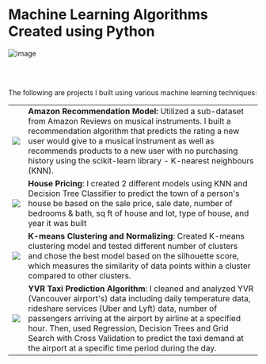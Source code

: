 # Machine Learning Algorithms Created using Python
![image](https://github.com/Simran-Sn/Machine-Learning-Models/assets/164589061/80ce1976-530c-4606-a3e0-3796fe406647)


</br>
</br>

The following are projects I built using various machine learning techniques:
<table>
  <tr>
    <td>
      <img src="https://github.com/Simran-Sn/Machine-Learning-Models/assets/164589061/6123ede3-d11a-43dc-91bb-2548136e89f6" />
    </td>
    <td>
      <strong>Amazon Recommendation Model:</strong> Utilized a sub-dataset from Amazon Reviews on musical instruments. I built a recommendation algorithm that predicts the rating a new user would give to a musical instrument as well as recommends products to a new user with no purchasing history using the scikit-learn library - K-nearest neighbours (KNN).
    </td>
  </tr>
  
<tr>
<td>
<img src="https://github.com/Simran-Sn/Machine-Learning-Models/assets/164589061/c79e1f2b-7a51-4231-9970-65f7029b3496" />
  </td>
  <td>
<strong>House Pricing</strong>: I created 2 different models using KNN and Decision Tree Classifier to predict the town of a person's house be based on the sale price, sale date, number of bedrooms & bath, sq ft of house and lot, type of house, and year it was built
</td>
</tr>


<tr>
  <td>
<img src="https://github.com/Simran-Sn/Machine-Learning-Models/assets/164589061/56dbbc31-52c0-4e90-81f9-c622c30f35df"/>
  </td>
  <td>
    <strong>K-means Clustering and Normalizing</strong>: Created K-means clustering model and tested different number of clusters and chose the best model based on the silhouette score, which measures the similarity of data points within a cluster compared to other clusters.
  </td>
  </tr>

 <tr>
   <td>
<img src="https://github.com/Simran-Sn/Machine-Learning-Models/assets/164589061/406c61a9-ac3e-4382-9471-501a744ed7ee">
  </td>
  <td>
   <strong>YVR Taxi Prediction Algorithm</strong>: I cleaned and analyzed YVR (Vancouver airport's) data including daily temperature data, rideshare services (Uber and Lyft) data, number of passengers arriving at the airport by airline at a specified hour. Then, used Regression, Decision Trees and Grid Search with Cross Validation to predict the taxi demand at the airport at a specific time period during the day.
  </td>
 </tr>

</table>
